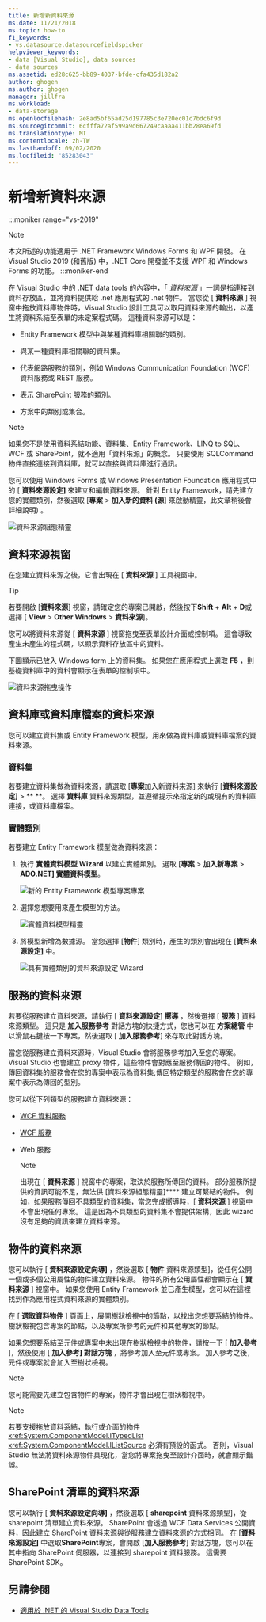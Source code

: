 ```yaml
---
title: 新增新資料來源
ms.date: 11/21/2018
ms.topic: how-to
f1_keywords:
- vs.datasource.datasourcefieldspicker
helpviewer_keywords:
- data [Visual Studio], data sources
- data sources
ms.assetid: ed28c625-bb89-4037-bfde-cfa435d182a2
author: ghogen
ms.author: ghogen
manager: jillfra
ms.workload:
- data-storage
ms.openlocfilehash: 2e8ad5bf65ad25d197785c3e720ec01c7bdc6f9d
ms.sourcegitcommit: 6cfffa72af599a9d667249caaaa411bb28ea69fd
ms.translationtype: MT
ms.contentlocale: zh-TW
ms.lasthandoff: 09/02/2020
ms.locfileid: "85283043"
---
```

# <a name="add-new-data-sources"></a>新增新資料來源

:::moniker range="vs-2019"
> [!NOTE]
> 本文所述的功能適用于 .NET Framework Windows Forms 和 WPF 開發。 在 Visual Studio 2019 (和舊版) 中，.NET Core 開發並不支援 WPF 和 Windows Forms 的功能。
:::moniker-end

在 Visual Studio 中的 .NET data tools 的內容中，「 *資料來源* 」一詞是指連接到資料存放區，並將資料提供給 .net 應用程式的 .net 物件。 當您從 [ **資料來源** ] 視窗中拖放資料庫物件時，Visual Studio 設計工具可以取用資料來源的輸出，以產生將資料系結至表單的未定案程式碼。 這種資料來源可以是：

- Entity Framework 模型中與某種資料庫相關聯的類別。

- 與某一種資料庫相關聯的資料集。

- 代表網路服務的類別，例如 Windows Communication Foundation (WCF) 資料服務或 REST 服務。

- 表示 SharePoint 服務的類別。

- 方案中的類別或集合。

> [!NOTE]
> 如果您不是使用資料系結功能、資料集、Entity Framework、LINQ to SQL、WCF 或 SharePoint，就不適用「資料來源」的概念。 只要使用 SQLCommand 物件直接連接到資料庫，就可以直接與資料庫進行通訊。

您可以使用 Windows Forms 或 Windows Presentation Foundation 應用程式中的 [ **資料來源設定]** 來建立和編輯資料來源。 針對 Entity Framework，請先建立您的實體類別，然後選取 [**專案**  >  **加入新的資料 (源**] 來啟動精靈，此文章稍後會詳細說明) 。

![資料來源組態精靈](../data-tools/media/data-source-configuration-wizard.png)

## <a name="data-sources-window"></a>資料來源視窗

在您建立資料來源之後，它會出現在 [ **資料來源** ] 工具視窗中。

> [!TIP]
> 若要開啟 [**資料來源**] 視窗，請確定您的專案已開啟，然後按下**Shift** + **Alt** + **D**或選擇 [ **View**  >  **Other Windows**  >  **資料來源**]。

您可以將資料來源從 [ **資料來源** ] 視窗拖曳至表單設計介面或控制項。 這會導致產生未產生的程式碼，以顯示資料存放區中的資料。

下圖顯示已放入 Windows form 上的資料集。 如果您在應用程式上選取 **F5** ，則基礎資料庫中的資料會顯示在表單的控制項中。

![資料來源拖曳操作](../data-tools/media/raddata-data-source-drag-operation.png)

## <a name="data-source-for-a-database-or-a-database-file"></a>資料庫或資料庫檔案的資料來源

您可以建立資料集或 Entity Framework 模型，用來做為資料庫或資料庫檔案的資料來源。

### <a name="dataset"></a>資料集

若要建立資料集做為資料來源，請選取 [**專案**加入新資料來源] 來執行 [**資料來源設定]**  >  ** **。 選擇 **資料庫** 資料來源類型，並遵循提示來指定新的或現有的資料庫連接，或資料庫檔案。

### <a name="entity-classes"></a>實體類別

若要建立 Entity Framework 模型做為資料來源：

1. 執行 **實體資料模型 Wizard** 以建立實體類別。 選取 [**專案**  >  **加入新專案**  >  **ADO.NET] 實體資料模型**。

   ![新的 Entity Framework 模型專案專案](../data-tools/media/raddata-new-entity-framework-model-project-item.png)

1. 選擇您想要用來產生模型的方法。

   ![實體資料模型精靈](../data-tools/media/raddata-entity-data-model-wizard.png)

1. 將模型新增為數據源。 當您選擇 [**物件**] 類別時，產生的類別會出現在 [**資料來源設定]** 中。

   ![具有實體類別的資料來源設定 Wizard](../data-tools/media/raddata-data-source-configuration-wizard-with-entity-classes.png)

## <a name="data-source-for-a-service"></a>服務的資料來源

若要從服務建立資料來源，請執行 [ **資料來源設定] 嚮導** ，然後選擇 [ **服務** ] 資料來源類型。 這只是 **加入服務參考** 對話方塊的快捷方式，您也可以在 **方案總管** 中以滑鼠右鍵按一下專案，然後選取 [ **加入服務參考**] 來存取此對話方塊。

當您從服務建立資料來源時，Visual Studio 會將服務參考加入至您的專案。 Visual Studio 也會建立 proxy 物件，這些物件會對應至服務傳回的物件。 例如，傳回資料集的服務會在您的專案中表示為資料集;傳回特定類型的服務會在您的專案中表示為傳回的型別。

您可以從下列類型的服務建立資料來源：

- [WCF 資料服務](/dotnet/framework/data/wcf/wcf-data-services-overview)

- [WCF 服務](../data-tools/windows-communication-foundation-services-and-wcf-data-services-in-visual-studio.md)

- Web 服務

    > [!NOTE]
    > 出現在 [ **資料來源** ] 視窗中的專案，取決於服務所傳回的資料。 部分服務所提供的資訊可能不足，無法供 [資料來源組態精靈]**** 建立可繫結的物件。 例如，如果服務傳回不具類型的資料集，當您完成嚮導時，[ **資料來源** ] 視窗中不會出現任何專案。 這是因為不具類型的資料集不會提供架構，因此 wizard 沒有足夠的資訊來建立資料來源。

## <a name="data-source-for-an-object"></a>物件的資料來源

您可以執行 [ **資料來源設定向導]** ，然後選取 [ **物件** 資料來源類型]，從任何公開一個或多個公用屬性的物件建立資料來源。 物件的所有公用屬性都會顯示在 [ **資料來源** ] 視窗中。 如果您使用 Entity Framework 並已產生模型，您可以在這裡找到作為應用程式資料來源的實體類別。

在 [ **選取資料物件** ] 頁面上，展開樹狀檢視中的節點，以找出您想要系結的物件。 樹狀檢視包含專案的節點，以及專案所參考的元件和其他專案的節點。

如果您想要系結至元件或專案中未出現在樹狀檢視中的物件，請按一下 [ **加入參考** ]，然後使用 [ **加入參考] 對話方塊** ，將參考加入至元件或專案。 加入參考之後，元件或專案就會加入至樹狀檢視。

> [!NOTE]
> 您可能需要先建立包含物件的專案，物件才會出現在樹狀檢視中。

> [!NOTE]
> 若要支援拖放資料系結，執行或介面的物件 <xref:System.ComponentModel.ITypedList> <xref:System.ComponentModel.IListSource> 必須有預設的函式。 否則，Visual Studio 無法將資料來源物件具現化，當您將專案拖曳至設計介面時，就會顯示錯誤。

## <a name="data-source-for-a-sharepoint-list"></a>SharePoint 清單的資料來源

您可以執行 [ **資料來源設定向導]** ，然後選取 [ **sharepoint** 資料來源類型]，從 sharepoint 清單建立資料來源。 SharePoint 會透過 WCF Data Services 公開資料，因此建立 SharePoint 資料來源與從服務建立資料來源的方式相同。 在 [**資料來源設定]** 中選取**SharePoint**專案，會開啟 [**加入服務參考**] 對話方塊，您可以在其中指向 SharePoint 伺服器，以連接到 sharepoint 資料服務。 這需要 SharePoint SDK。

## <a name="see-also"></a>另請參閱

- [適用於 .NET 的 Visual Studio Data Tools](../data-tools/visual-studio-data-tools-for-dotnet.md)

